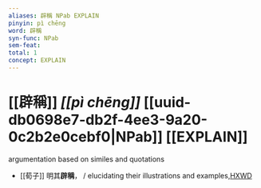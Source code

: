 ```yaml
---
aliases: 辟稱 NPab EXPLAIN
pinyin: pì chēng
word: 辟稱
syn-func: NPab
sem-feat: 
total: 1
concept: EXPLAIN 
---
```

# [[辟稱]] *[[pì chēng]]*  [[uuid-db0698e7-db2f-4ee3-9a20-0c2b2e0cebf0|NPab]] [[EXPLAIN]]
argumentation based on similes and quotations
 - [[荀子]] 明其**辟稱**，
                     / elucidating their illustrations and examples,[HXWD](https://hxwd.org/textview.html?location=KR3a0002_tls_008-6a.39)